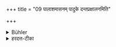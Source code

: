 +++
title = "09 पालाशमासनम् पादुके दन्तप्रक्षालनमिति"

+++

<details><summary>Bühler</summary>

9. Let him avoid to use a seat, clogs, sticks for cleaning the teeth, (and other utensils) made of Palāśa-wood.
</details>

<details><summary>हरदत्त-टीका</summary>

## सूत्रम्
पालाशमासनं पादुके दन्तप्रक्षालनमिति च वर्जयेत् ॥ ९ ॥  
### टिप्पनी
पालाशमासनादि वर्जयेत् । दन्तप्रक्षालनं दन्तकाष्ठम् । इतिशब्दः प्रकारे। तेनाऽन्यदपि गृहोपकरणं पालाशं वर्जयेत् ॥ ६ ॥
</details>

